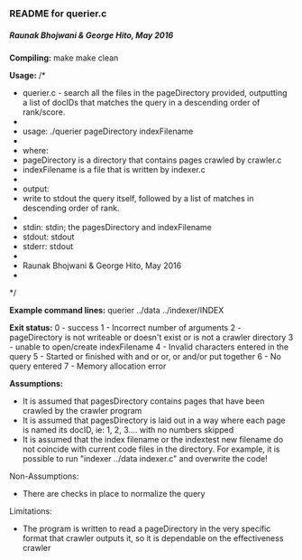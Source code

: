  ### README for querier.c
##### Raunak Bhojwani & George Hito, May 2016

**Compiling:**
	make
	make clean

**Usage:**
/* 
 * querier.c - search all the files in the pageDirectory provided, outputting a list of docIDs that matches the query in a descending order of rank/score.
 *         
 * usage: ./querier pageDirectory indexFilename
 *
 * where:
 *   pageDirectory is a directory that contains pages crawled by crawler.c
 *   indexFilename is a file that is written by indexer.c
 *
 * output:
 *   write to stdout the query itself, followed by a list of matches in descending order of rank.
 *   
 * stdin: stdin; the pagesDirectory and indexFilename
 * stdout: stdout
 * stderr: stdout
 *
 * Raunak Bhojwani & George Hito, May 2016
 *
 */

**Example command lines:**
	querier ../data ../indexer/INDEX

**Exit status:**
  0 - success
  1 - Incorrect number of arguments
  2 - pageDirectory is not writeable or doesn't exist or is not a crawler directory
  3 - unable to open/create indexFilename
  4 - Invalid characters entered in the query
  5 - Started or finished with and or or, or and/or put together
  6 - No query entered
  7 - Memory allocation error


**Assumptions:**

- It is assumed that pagesDirectory contains pages that have been crawled by the crawler program
- It is assumed that pagesDirectory is laid out in a way where each page is named its docID, ie: 1, 2, 3.... with no numbers skipped
- It is assumed that the index filename or the indextest new filename do not coincide with current code files in the directory. For example, it is possible to run "indexer ../data indexer.c" and overwrite the code!

Non-Assumptions:

- There are checks in place to normalize the query

Limitations:

- The program is written to read a pageDirectory in the very specific format that crawler outputs it, so it is dependable on the effectiveness crawler
